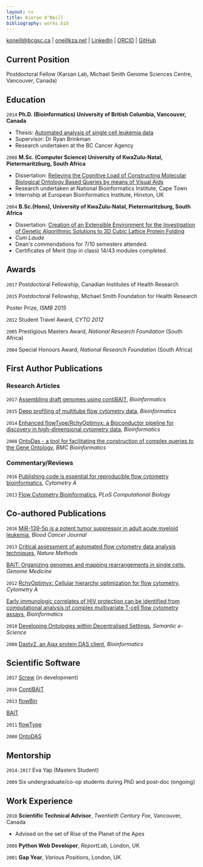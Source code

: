 ```yaml
---
layout: cv
title: Kieran O'Neill
bibliography: works.bib
---
```



<div id="webaddress">
<div id="webcentred">
<a href="mailto:koneill@bcgsc.ca">koneill@bcgsc.ca</a>
| <a href="http://oneillkza.net">oneillkza.net</a> | <a href="https://www.linkedin.com/in/oneillkza/">LinkedIn</a> | <a href="http://orcid.org/0000-0001-7609-5905">ORCID</a> | <a href="https://github.com/oneillkza">GitHub</a>
</div>
</div>


## Current Position
Postdoctoral Fellow (Karsan Lab, Michael Smith Genome Sciences Centre, Vancouver, Canada)


## Education

`2014`
__Ph.D. (Bioinformatics) University of British Columbia, Vancouver, Canada__ 

- Thesis: [Automated analysis of single cell leukemia data](https://open.library.ubc.ca/cIRcle/collections/ubctheses/24/items/1.0135595) 
- Supervisor: Dr Ryan Brinkman
- Research undertaken at the BC Cancer Agency

`2008`
__M.Sc. (Computer Science) University of KwaZulu-Natal, Pietermaritzburg, South Africa__

- Dissertation: [Relieving the Cognitive Load of Constructing Molecular Biological Ontology Based Queries by means of Visual Aids](http://publicationslist.org.s3.amazonaws.com/data/kierano/ref-5/Dissertation.pdf)
- Research undertaken at National Bioinformatics Institute, Cape Town
- Internship at European Bioinformatics Institute, Hinxton, UK


`2004`
__B.Sc.(Hons), University of KwaZulu-Natal, Pietermaritzburg, South Africa__

- Dissertation: [Creation of an Extensible Environment for the Investigation of Genetic Algorithmic Solutions to 3D Cubic Lattice Protein Folding](http://publicationslist.org.s3.amazonaws.com/data/kierano/ref-4/Dissertation.pdf)
- *Cum Laude*
- Dean's commendations for 7/10 semesters attended.
- Certificates of Merit (top in class) 14/43 modules completed.


## Awards

`2017`
Postdoctoral Fellowship, Canadian Institutes of Health Research

`2015`
Postdoctoral Fellowship, Michael Smith Foundation for Health Research

Poster Prize, *ISMB 2015*

`2012`
Student Travel Award, *CYTO 2012*

`2005`
Prestigious Masters Award, *National Research Foundation* (South Africa)

`2004`
Special Honours Award, *National Research Foundation* (South Africa)





## First Author Publications

<!-- A list is also available [online](http://scholar.google.co.uk/citations?user=LTOTl0YAAAAJ) -->

### Research Articles 

`2017`
[Assembling draft genomes using contiBAIT](http://dx.doi.org/10.1093/bioinformatics/btx281), *Bioinformatics* 

`2015`
[Deep profiling of multitube flow cytometry data](https://doi.org/10.1093/bioinformatics/btv008), *Bioinformatics*

`2014`
[Enhanced flowType/RchyOptimyx: a Bioconductor pipeline for discovery in high-dimensional cytometry data](https://doi.org/10.1093/bioinformatics/btt770), *Bioinformatics*

`2008`
[OntoDas - a tool for facilitating the construction of complex queries to the Gene Ontology](https://doi.org/10.1186/1471-2105-9-437), *BMC Bioinformatics*


### Commentary/Reviews

`2016`
[Publishing code is essential for reproducible flow cytometry bioinformatics](https://doi.org/10.1002/cyto.a.22805), *Cytometry A*

`2013`
[Flow Cytometry Bioinformatics](https://doi.org/10.1371/journal.pcbi.1003365), *PLoS Computational Biology*


## Co-authored Publications 

`2016`
[MiR-139-5p is a potent tumor suppressor in adult acute myeloid leukemia](https://doi.org/10.1038/bcj.2016.110), *Blood Cancer Journal*

`2013`
[Critical assessment of automated flow cytometry data analysis techniques](https://doi.org/10.1038/nmeth.2365), *Nature Methods*

[BAIT: Organizing genomes and mapping rearrangements in single cells](https://doi.org/10.1186/gm486), *Genome Medicine*

`2012`
[RchyOptimyx: Cellular hierarchy optimization for flow cytometry](https://doi.org/10.1002/cyto.a.22209), *Cytometry A*

[Early immunologic correlates of HIV protection can be identified from computational analysis of complex multivariate T-cell flow cytometry assays](https://doi.org/10.1093/bioinformatics/bts082), *Bioinformatics*

`2010`
[Developing Ontologies within Decentralised Settings](https://doi.org/10.1007/978-1-4419-5908-9_4), *Semantic e-Science*

`2008`
[Dasty2, an Ajax protein DAS client](https://doi.org/10.1093/bioinformatics/btn387), *Bioinformatics*


## Scientific Software 

`2017`
[Screw](https://github.com/Epigenomics-Screw/Screw) (in development)

`2016`
[ContiBAIT](https://bioconductor.org/packages/release/bioc/html/contiBAIT.html)

`2013`
[flowBin](https://www.bioconductor.org/packages/release/bioc/html/flowBin.html)

[BAIT](https://sourceforge.net/projects/bait/)

`2011`
[flowType](https://www.bioconductor.org/packages/release/bioc/html/flowType.html)

`2008`
[OntoDAS](https://sourceforge.net/projects/ontodas/)


## Mentorship

`2014-2017` Eva Yap (Masters Student) 

`2009` Six undergraduate/co-op students during PhD and post-doc (ongoing) 


## Work Experience 

`2010`
__Scientific Technical Advisor__, *Twentieth Century Fox*, Vancouver, Canada

- Advised on the set of Rise of the Planet of the Apes

`2008`
__Python Web Developer__, *ReportLab*, London, UK


`2001`
__Gap Year__, *Various Positions*, London, UK 



<!-- ### Footer

Last updated: May 2017 -->


